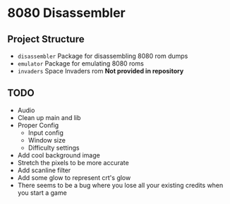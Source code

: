# 8080 Disassembler
## Project Structure
- `disassembler` Package for disassembling 8080 rom dumps
- `emulator` Package for emulating 8080 roms
- `invaders` Space Invaders rom **Not provided in repository**

## TODO
- Audio
- Clean up main and lib
- Proper Config
    - Input config
    - Window size
    - Difficulty settings
- Add cool background image
- Stretch the pixels to be more accurate
- Add scanline filter
- Add some glow to represent crt's glow
- There seems to be a bug where you lose all your existing credits when you start a game

